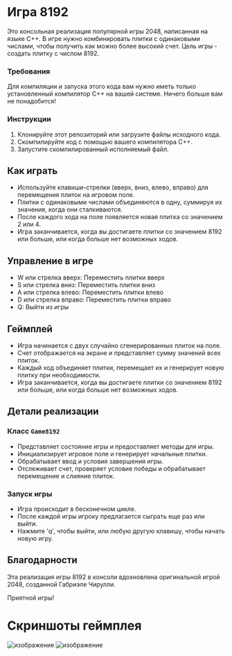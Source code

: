 # Игра 8192

Это консольная реализация популярной игры 2048, написанная на языке C++. В игре нужно комбинировать плитки с одинаковыми числами, чтобы получить как можно более высокий счет. Цель игры - создать плитку с числом 8192.

### Требования
Для компиляции и запуска этого кода вам нужно иметь только установленный компилятор C++ на вашей системе. Ничего больше вам не понадобится!

### Инструкции
1. Клонируйте этот репозиторий или загрузите файлы исходного кода.
2. Скомпилируйте код с помощью вашего компилятора C++.
3. Запустите скомпилированный исполняемый файл.

## Как играть
- Используйте клавиши-стрелки (вверх, вниз, влево, вправо) для перемещения плиток на игровом поле.
- Плитки с одинаковыми числами объединяются в одну, суммируя их значения, когда они сталкиваются.
- После каждого хода на поле появляется новая плитка со значением 2 или 4.
- Игра заканчивается, когда вы достигаете плитки со значением 8192 или больше, или когда больше нет возможных ходов.

## Управление в игре
- W или стрелка вверх: Переместить плитки вверх
- S или стрелка вниз: Переместить плитки вниз
- A или стрелка влево: Переместить плитки влево
- D или стрелка вправо: Переместить плитки вправо
- Q: Выйти из игры

## Геймплей
- Игра начинается с двух случайно сгенерированных плиток на поле.
- Счет отображается на экране и представляет сумму значений всех плиток.
- Каждый ход объединяет плитки, перемещает их и генерирует новую плитку при необходимости.
- Игра заканчивается, когда вы достигаете плитки со значением 8192 или больше, или когда больше нет возможных ходов.

## Детали реализации

### Класс `Game8192`
- Представляет состояние игры и предоставляет методы для игры.
- Инициализирует игровое поле и генерирует начальные плитки.
- Обрабатывает ввод и условия завершения игры.
- Отслеживает счет, проверяет условие победы и обрабатывает перемещение и слияние плиток.

### Запуск игры
- Игра происходит в бесконечном цикле.
- После каждой игры игроку предлагается сыграть еще раз или выйти.
- Нажмите 'q', чтобы выйти, или любую другую клавишу, чтобы начать новую игру.

## Благодарности
Эта реализация игры 8192 в консоли вдохновлена оригинальной игрой 2048, созданной Габриэле Чирулли.

Приятной игры!

# Скриншоты геймплея
![изображение](https://github.com/KhitrovValera/8192/assets/135176752/6532c59d-6a9e-4ea4-acd4-3dfb67aa3501)
![изображение](https://github.com/KhitrovValera/8192/assets/135176752/865ebcf8-fc45-4638-87cb-ce868f005c09)

